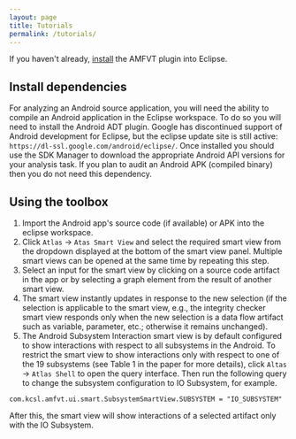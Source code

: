 ```yaml
---
layout: page
title: Tutorials
permalink: /tutorials/
---
```


If you haven't already, [install](/AMFVT/install) the AMFVT plugin into Eclipse.

## Install dependencies

For analyzing an Android source application, you will need the ability to compile an Android application in the Eclipse workspace. To do so you will need to install the Android ADT plugin. Google has discontinued support of Android development for Eclipse, but the eclipse update site is still active: `https://dl-ssl.google.com/android/eclipse/`. Once installed you should use the SDK Manager to download the appropriate Android API versions for your analysis task. If you plan to audit an Android APK (compiled binary) then you do not need this dependency.


## Using the toolbox

1. Import the Android app's source code (if available) or APK into the eclipse workspace.
2. Click `Atlas` &rightarrow; `Atas Smart View` and select the required smart view from the dropdown displayed at the bottom of the smart view panel. Multiple smart views can be opened at the same time by repeating this step. 
3. Select an input for the smart view by clicking on a source code artifact in the app or by selecting a graph element from the result of another smart view. 
4. The smart view instantly updates in response to the new selection (if the selection is applicable to the smart view, e.g., the integrity checker smart view responds only when the new selection is a data flow artifact such as variable, parameter, etc.; otherwise it remains unchanged).
5. The Android Subsystem Interaction smart view is by default configured to show interactions with respect to all subsystems in the Android. To restrict the smart view to show interactions only with respect to one of the 19 subsystems (see Table 1 in the paper for more details), click `Altas` &rightarrow; `Atlas Shell` to open the query interface. Then run the following query to change the subsystem configuration to IO Subsystem, for example. 

``com.kcsl.amfvt.ui.smart.SubsystemSmartView.SUBSYSTEM = "IO_SUBSYSTEM"``

After this, the smart view will show interactions of a selected artifact only with the IO Subsystem.
